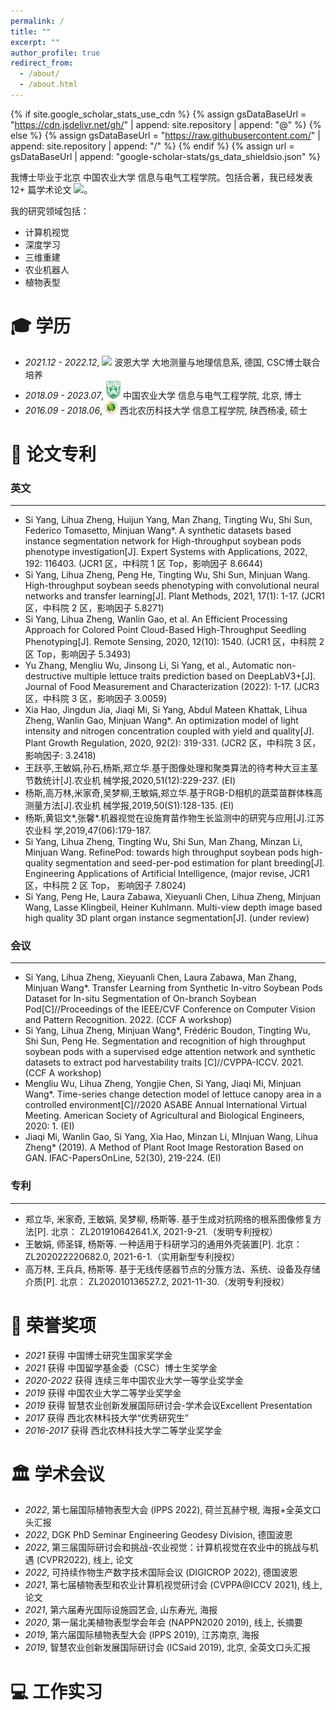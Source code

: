 ```yaml
---
permalink: /
title: ""
excerpt: ""
author_profile: true
redirect_from: 
  - /about/
  - /about.html
---
```


{% if site.google_scholar_stats_use_cdn %}
{% assign gsDataBaseUrl = "https://cdn.jsdelivr.net/gh/" | append: site.repository | append: "@" %}
{% else %}
{% assign gsDataBaseUrl = "https://raw.githubusercontent.com/" | append: site.repository | append: "/" %}
{% endif %}
{% assign url = gsDataBaseUrl | append: "google-scholar-stats/gs_data_shieldsio.json" %}

<span class='anchor' id='about-me'></span>

我博士毕业于北京 中国农业大学 信息与电气工程学院。包括合著，我已经发表 12+ 篇学术论文
 <a href='https://scholar.google.com.hk/citations?user=2--440wAAAAJ&hl=zh-CN'><img src="https://img.shields.io/endpoint?url={{ url | url_encode }}&logo=Google%20Scholar&labelColor=f6f6f6&color=9cf&style=flat&label=引用"></a>。

我的研究领域包括：
- 计算机视觉
- 深度学习
- 三维重建
- 农业机器人
- 植物表型
  


<span class='anchor' id='-xl'></span>

# 🎓 学历
- *2021.12 - 2022.12*, <a href="https://www.uni-bonn.de/en/"><img class="svg" src="images/1200px-Universität_Bonn.svg.png" width="23pt"></a>  波恩大学 大地测量与地理信息系, 德国, CSC博士联合培养
- *2018.09 - 2023.07*, <a href="https://www.cau.edu.cn/"><img class="svg" src="images/1200px-CAU_Logo.svg.png" width="23pt"></a> 中国农业大学 信息与电气工程学院, 北京, 博士
- *2016.09 - 2018.06*, <a href="https://www.nwafu.edu.cn//"><img class="svg" src="images/Northwest_A&F_University.svg.png" width="20pt"></a> 西北农历科技大学 信息工程学院, 陕西杨凌, 硕士
 
<span class='anchor' id='-lwzl'></span>

# 📝 论文专利

### 英文
---

- Si Yang, Lihua Zheng, Huijun Yang, Man Zhang, Tingting Wu, Shi Sun, Federico Tomasetto, Minjuan Wang*. A synthetic datasets based instance segmentation network for High-throughput soybean pods phenotype investigation[J]. Expert Systems with Applications, 2022, 192: 116403. (JCR1 区，中科院 1 区 Top，影响因子 8.6644)
- Si Yang, Lihua Zheng, Peng He, Tingting Wu, Shi Sun, Minjuan Wang. High-throughput soybean seeds phenotyping with convolutional neural networks and transfer learning[J]. Plant Methods, 2021, 17(1): 1-17. (JCR1 区，中科院 2 区，影响因子 5.8271)
- Si Yang, Lihua Zheng, Wanlin Gao, et al. An Efficient Processing Approach for Colored Point Cloud-Based High-Throughput Seedling Phenotyping[J]. Remote Sensing, 2020, 12(10): 1540. (JCR1
区，中科院 2 区 Top，影响因子 5.3493)
- Yu Zhang, Mengliu Wu, Jinsong Li, Si Yang, et al., Automatic non-destructive multiple lettuce traits prediction based on DeepLabV3+[J]. Journal of Food Measurement and Characterization (2022): 1-17. (JCR3 区，中科院 3 区，影响因子 3.0059)
- Xia Hao, Jingdun Jia, Jiaqi Mi, Si Yang, Abdul Mateen Khattak, Lihua Zheng, Wanlin Gao, Minjuan Wang*. An optimization model of light intensity and nitrogen concentration coupled with yield and
quality[J]. Plant Growth Regulation, 2020, 92(2): 319-331. (JCR2 区，中科院 3 区，影响因子: 3.2418)
- 王跃亭,王敏娟,孙石,杨斯,郑立华.基于图像处理和聚类算法的待考种大豆主茎节数统计[J].农业机 械学报,2020,51(12):229-237. (EI)
- 杨斯,高万林,米家奇,吴梦柳,王敏娟,郑立华.基于RGB-D相机的蔬菜苗群体株高测量方法[J].农业机 械学报,2019,50(S1):128-135. (EI)
- 杨斯,黄铝文*,张馨*.机器视觉在设施育苗作物生长监测中的研究与应用[J].江苏农业科 学,2019,47(06):179-187.
- Si Yang, Lihua Zheng, Tingting Wu, Shi Sun, Man Zhang, Minzan Li, Minjuan Wang. RefinePod: towards high throughput soybean pods high-quality segmentation and seed-per-pod estimation for plant breeding[J]. Engineering Applications of Artificial Intelligence, (major revise, JCR1 区，中科院 2 区 Top，
影响因子 7.8024)
- Si Yang, Peng He, Laura Zabawa, Xieyuanli Chen, Lihua Zheng, Minjuan Wang, Lasse Klingbeil, Heiner Kuhlmann. Multi-view depth image based high quality 3D plant organ instance segmentation[J].
(under review)

### 会议
---

- Si Yang, Lihua Zheng, Xieyuanli Chen, Laura Zabawa, Man Zhang, Minjuan Wang*. Transfer Learning from Synthetic In-vitro Soybean Pods Dataset for In-situ Segmentation of On-branch Soybean Pod[C]//Proceedings of the IEEE/CVF Conference on Computer Vision and Pattern Recognition. 2022. (CCF A workshop)
- Si Yang, Lihua Zheng, Minjuan Wang*, Frédéric Boudon, Tingting Wu, Shi Sun, Peng He. Segmentation and recognition of high throughput soybean pods with a supervised edge attention network and synthetic datasets to extract pod harvestability traits [C]//CVPPA-ICCV. 2021. (CCF A workshop)
- Mengliu Wu, Lihua Zheng, Yongjie Chen, Si Yang, Jiaqi Mi, Minjuan Wang*. Time-series change detection model of lettuce canopy area in a controlled environment[C]//2020 ASABE Annual International Virtual Meeting. American Society of Agricultural and Biological Engineers, 2020: 1. (EI)
- Jiaqi Mi, Wanlin Gao, Si Yang, Xia Hao, Minzan Li, MInjuan Wang, Lihua Zheng* (2019). A Method of
Plant Root Image Restoration Based on GAN. IFAC-PapersOnLine, 52(30), 219-224. (EI)

### 专利
---
- 郑立华, 米家奇, 王敏娟, 吴梦柳, 杨斯等. 基于生成对抗网络的根系图像修复方法[P]. 北京： ZL201910642641.X, 2021-9-21.（发明专利授权）
- 王敏娟, 师圣铎, 杨斯等. 一种适用于科研学习的通用外壳装置[P]. 北京：ZL202022220682.0, 2021-6-1.（实用新型专利授权）
- 高万林, 王兵兵, 杨斯等. 基于无线传感器节点的分簇方法、系统、设备及存储介质[P]. 北京： ZL202010136527.2, 2021-11-30.（发明专利授权）






<span class='anchor' id='-ryjx'></span>

# 🏅 荣誉奖项
- *2021* 获得 中国博士研究生国家奖学金 
- *2021* 获得 中国留学基金委（CSC）博士生奖学金 
- *2020-2022* 获得 连续三年中国农业大学一等学业奖学金
- *2019* 获得 中国农业大学二等学业奖学金
- *2019* 获得 智慧农业创新发展国际研讨会-学术会议Excellent Presentation
- *2017* 获得 西北农林科技大学“优秀研究生”
- *2016-2017* 获得 西北农林科技大学二等学业奖学金

<span class='anchor' id='-xshy'></span>

# 🏛️ 学术会议
- *2022*, 第七届国际植物表型大会 (IPPS 2022), 荷兰瓦赫宁根, 海报+全英文口头汇报
- *2022*, DGK PhD Seminar Engineering Geodesy Division, 德国波恩
- *2022*, 第三届国际研讨会和挑战-农业视觉：计算机视觉在农业中的挑战与机遇 (CVPR2022), 线上, 论文
- *2022*, 可持续作物生产数字技术国际会议 (DIGICROP 2022), 德国波恩
- *2021*, 第七届植物表型和农业计算机视觉研讨会 (CVPPA@ICCV 2021), 线上, 论文
- *2021*, 第六届寿光国际设施园艺会, 山东寿光, 海报
- *2020*, 第一届北美植物表型学会年会 (NAPPN2020 2019), 线上, 长摘要
- *2019*, 第六届国际植物表型大会 (IPPS 2019), 江苏南京, 海报
- *2019*, 智慧农业创新发展国际研讨会 (ICSaid 2019), 北京, 全英文口头汇报

<span class='anchor' id='-gzsx'></span>

# 💻 工作实习
<!-- - *2018.05 - 2020.02*, 重庆长江轴承股份有限公司, 重庆
- *2020.11.25 - 2020.12.02*, 湖北新冶钢有限公司, 湖北黄石
- *2017.6 - 2021.1*, 制造装备数字化国家工程研究中心, 湖北武汉 -->
